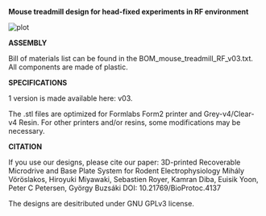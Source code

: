 **Mouse treadmill design for head-fixed experiments in RF environment**

![plot](./E:/git/misiVoroslakos/3D_printed_designs/mouse_treadmill_RF/mouse_treadmill_v3.jpg)

**ASSEMBLY**

Bill of materials list can be found in the BOM_mouse_treadmill_RF_v03.txt. All components are made of plastic.


**SPECIFICATIONS**

1 version is made available here: v03.

The .stl files are optimized for Formlabs Form2 printer and Grey-v4/Clear-v4 Resin. For other printers and/or resins, some modifications may be necessary.


**CITATION**

If you use our designs, please cite our paper:
3D-printed Recoverable Microdrive and Base Plate System for Rodent Electrophysiology 
Mihály Vöröslakos, Hiroyuki Miyawaki, Sebastien Royer, Kamran Diba, Euisik Yoon, Peter C Petersen, György Buzsáki
DOI: 10.21769/BioProtoc.4137 

The designs are desitributed under GNU GPLv3 license.
